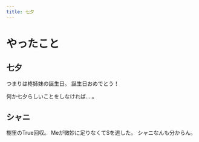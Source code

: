 ```yaml
---
title: 七夕
---
```


# やったこと

## 七夕

つまりは柊姉妹の誕生日。
誕生日おめでとう！

何か七夕らしいことをしなければ‥‥。


## シャニ

樹里のTrue回収。
Meが微妙に足りなくてSを逃した。
シャニなんも分からん。

